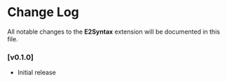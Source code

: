 # Change Log
All notable changes to the __E2Syntax__ extension will be documented in this file.

### [v0.1.0]
- Initial release